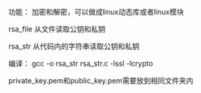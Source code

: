 功能：
加密和解密，可以做成linux动态库或者linux模块

rsa_file
从文件读取公钥和私钥

rsa_str
从代码内的字符串读取公钥和私钥

编译：
gcc -o rsa_str rsa_str.c -lssl -lcrypto

private_key.pem和public_key.pem需要放到相同文件夹内
